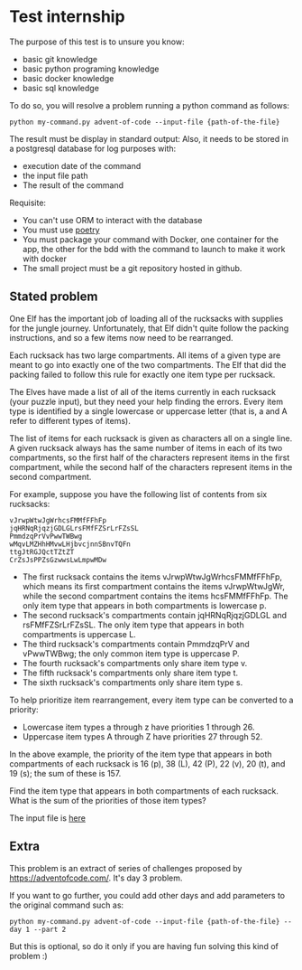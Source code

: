 # Test internship

The purpose of this test is to unsure you know:
- basic git knowledge
- basic python programing knowledge
- basic docker knowledge
- basic sql knowledge

To do so, you will resolve a problem running a python command as follows:

`python my-command.py advent-of-code --input-file {path-of-the-file}`

The result must be display in standard output:
Also, it needs to be stored in a postgresql database for log purposes with:
 - execution date of the command
 - the input file path
 - The result of the command

Requisite:
 - You can't use ORM to interact with the database
 - You must use [poetry](https://python-poetry.org/)
 - You must package your command with Docker, one container for the app, the other for the bdd with the command to launch to make it work with docker
 - The small project must be a git repository hosted in github. 


## Stated problem

One Elf has the important job of loading all of the rucksacks with supplies for the jungle journey. Unfortunately, that Elf didn't quite follow the packing instructions, and so a few items now need to be rearranged.

Each rucksack has two large compartments. All items of a given type are meant to go into exactly one of the two compartments. The Elf that did the packing failed to follow this rule for exactly one item type per rucksack.

The Elves have made a list of all of the items currently in each rucksack (your puzzle input), but they need your help finding the errors. Every item type is identified by a single lowercase or uppercase letter (that is, a and A refer to different types of items).

The list of items for each rucksack is given as characters all on a single line. A given rucksack always has the same number of items in each of its two compartments, so the first half of the characters represent items in the first compartment, while the second half of the characters represent items in the second compartment.

For example, suppose you have the following list of contents from six rucksacks:

```text
vJrwpWtwJgWrhcsFMMfFFhFp
jqHRNqRjqzjGDLGLrsFMfFZSrLrFZsSL
PmmdzqPrVvPwwTWBwg
wMqvLMZHhHMvwLHjbvcjnnSBnvTQFn
ttgJtRGJQctTZtZT
CrZsJsPPZsGzwwsLwLmpwMDw
```

- The first rucksack contains the items vJrwpWtwJgWrhcsFMMfFFhFp, which means its first compartment contains the items vJrwpWtwJgWr, while the second compartment contains the items hcsFMMfFFhFp. The only item type that appears in both compartments is lowercase p.
- The second rucksack's compartments contain jqHRNqRjqzjGDLGL and rsFMfFZSrLrFZsSL. The only item type that appears in both compartments is uppercase L.
- The third rucksack's compartments contain PmmdzqPrV and vPwwTWBwg; the only common item type is uppercase P.
- The fourth rucksack's compartments only share item type v.
- The fifth rucksack's compartments only share item type t.
- The sixth rucksack's compartments only share item type s.

To help prioritize item rearrangement, every item type can be converted to a priority:

- Lowercase item types a through z have priorities 1 through 26.
- Uppercase item types A through Z have priorities 27 through 52.

In the above example, the priority of the item type that appears in both compartments of each rucksack is 16 (p), 38 (L), 42 (P), 22 (v), 20 (t), and 19 (s); the sum of these is 157.

Find the item type that appears in both compartments of each rucksack. What is the sum of the priorities of those item types?

The input file is [here](./input_file.txt)

## Extra

This problem is an extract of series of challenges proposed by https://adventofcode.com/.
It's day 3 problem.

If you want to go further, you could add other days and add parameters to the original command such as:

`python my-command.py advent-of-code --input-file {path-of-the-file} --day 1 --part 2`


But this is optional, so do it only if you are having fun solving this kind of problem :)